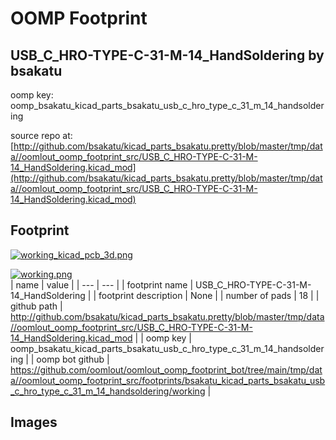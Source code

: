 # OOMP Footprint  
## USB_C_HRO-TYPE-C-31-M-14_HandSoldering  by bsakatu  
  
oomp key: oomp_bsakatu_kicad_parts_bsakatu_usb_c_hro_type_c_31_m_14_handsoldering  
  
source repo at: [http://github.com/bsakatu/kicad_parts_bsakatu.pretty/blob/master/tmp/data//oomlout_oomp_footprint_src/USB_C_HRO-TYPE-C-31-M-14_HandSoldering.kicad_mod](http://github.com/bsakatu/kicad_parts_bsakatu.pretty/blob/master/tmp/data//oomlout_oomp_footprint_src/USB_C_HRO-TYPE-C-31-M-14_HandSoldering.kicad_mod)  
## Footprint  
  
[![working_kicad_pcb_3d.png](working_kicad_pcb_3d_600.png)](working_kicad_pcb_3d.png)  
  
[![working.png](working_600.png)](working.png)  
| name | value | 
| --- | --- | 
| footprint name | USB_C_HRO-TYPE-C-31-M-14_HandSoldering | 
| footprint description | None | 
| number of pads | 18 | 
| github path | http://github.com/bsakatu/kicad_parts_bsakatu.pretty/blob/master/tmp/data//oomlout_oomp_footprint_src/USB_C_HRO-TYPE-C-31-M-14_HandSoldering.kicad_mod | 
| oomp key | oomp_bsakatu_kicad_parts_bsakatu_usb_c_hro_type_c_31_m_14_handsoldering | 
| oomp bot github | https://github.com/oomlout/oomlout_oomp_footprint_bot/tree/main/tmp/data//oomlout_oomp_footprint_src/footprints/bsakatu_kicad_parts_bsakatu_usb_c_hro_type_c_31_m_14_handsoldering/working | 
## Images  
